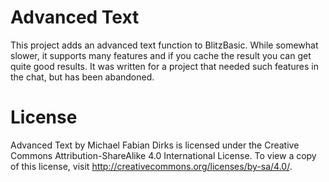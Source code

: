 Advanced Text
=======================

This project adds an advanced text function to BlitzBasic. While somewhat slower, it supports many features and if you cache the result you can get quite good results. It was written for a project that needed such features in the chat, but has been abandoned.

License
=======
Advanced Text by Michael Fabian Dirks is licensed under the Creative Commons Attribution-ShareAlike 4.0 International License. To view a copy of this license, visit http://creativecommons.org/licenses/by-sa/4.0/.